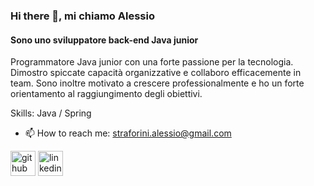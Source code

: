 ### Hi there 👋, mi chiamo Alessio
#### Sono uno sviluppatore back-end Java junior


Programmatore Java junior con una forte passione per la tecnologia. Dimostro spiccate capacità organizzative e collaboro efficacemente in team. Sono inoltre motivato a crescere professionalmente e ho un forte orientamento al raggiungimento degli obiettivi.

Skills: Java / Spring 

- 📫 How to reach me: straforini.alessio@gmail.com 


[<img src='https://cdn.jsdelivr.net/npm/simple-icons@3.0.1/icons/github.svg' alt='github' height='40'>](https://github.com/AlessioStrafo)  [<img src='https://cdn.jsdelivr.net/npm/simple-icons@3.0.1/icons/linkedin.svg' alt='linkedin' height='40'>](https://www.linkedin.com/in/www.linkedin.com/in/alessio-straforini-b69949241/)  

